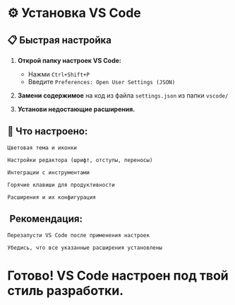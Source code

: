 # ⚙️ Установка VS Code

## 📋 Быстрая настройка

1. **Открой папку настроек VS Code:**
   - Нажми `Ctrl+Shift+P`
   - Введите `Preferences: Open User Settings (JSON)`

2. **Замени содержимое** на код из файла `settings.json` из папки `vscode/`

3. **Установи недостающие расширения.**

## 🎯 Что настроено:

    Цветовая тема и иконки

    Настройки редактора (шрифт, отступы, переносы)

    Интеграции с инструментами

    Горячие клавиши для продуктивности

    Расширения и их конфигурация

## ️ Рекомендация:

    Перезапусти VS Code после применения настроек

    Убедись, что все указанные расширения установлены

# Готово! VS Code настроен под твой стиль разработки.

